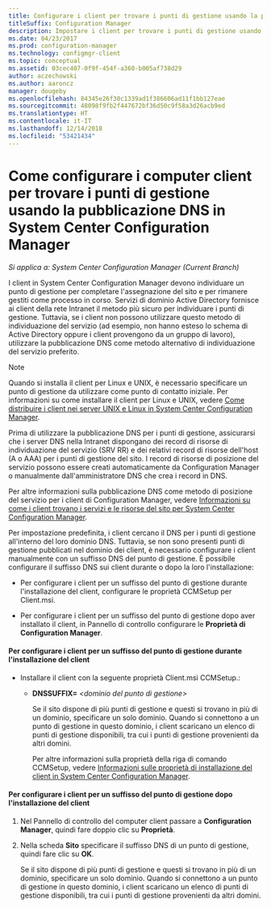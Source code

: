 ```yaml
---
title: Configurare i client per trovare i punti di gestione usando la pubblicazione DNS
titleSuffix: Configuration Manager
description: Impostare i client per trovare i punti di gestione usando la pubblicazione DNS in System Center Configuration Manager.
ms.date: 04/23/2017
ms.prod: configuration-manager
ms.technology: configmgr-client
ms.topic: conceptual
ms.assetid: 03cec407-0f9f-454f-a360-b005af738d29
author: aczechowski
ms.author: aaroncz
manager: dougeby
ms.openlocfilehash: 84345e26f30c1339ad1f386606ad11f1bb127eae
ms.sourcegitcommit: 48098f9fb2f447672bf36d50c9f58a3d26acb9ed
ms.translationtype: HT
ms.contentlocale: it-IT
ms.lasthandoff: 12/14/2018
ms.locfileid: "53421434"
---
```

# <a name="how-to-configure-client-computers-to-find-management-points-by-using-dns-publishing-in-system-center-configuration-manager"></a>Come configurare i computer client per trovare i punti di gestione usando la pubblicazione DNS in System Center Configuration Manager

*Si applica a: System Center Configuration Manager (Current Branch)*

I client in System Center Configuration Manager devono individuare un punto di gestione per completare l'assegnazione del sito e per rimanere gestiti come processo in corso. Servizi di dominio Active Directory fornisce ai client della rete Intranet il metodo più sicuro per individuare i punti di gestione. Tuttavia, se i client non possono utilizzare questo metodo di individuazione del servizio (ad esempio, non hanno esteso lo schema di Active Directory oppure i client provengono da un gruppo di lavoro), utilizzare la pubblicazione DNS come metodo alternativo di individuazione del servizio preferito.  

> [!NOTE]  
>  Quando si installa il client per Linux e UNIX, è necessario specificare un punto di gestione da utilizzare come punto di contatto iniziale. Per informazioni su come installare il client per Linux e UNIX, vedere [Come distribuire i client nei server UNIX e Linux in System Center Configuration Manager](../../../core/clients/deploy/deploy-clients-to-unix-and-linux-servers.md).  

 Prima di utilizzare la pubblicazione DNS per i punti di gestione, assicurarsi che i server DNS nella Intranet dispongano dei record di risorse di individuazione del servizio (SRV RR) e dei relativi record di risorse dell'host (A o AAA) per i punti di gestione del sito. I record di risorse di posizione del servizio possono essere creati automaticamente da Configuration Manager o manualmente dall'amministratore DNS che crea i record in DNS.  

 Per altre informazioni sulla pubblicazione DNS come metodo di posizione del servizio per i client di Configuration Manager, vedere [Informazioni su come i client trovano i servizi e le risorse del sito per System Center Configuration Manager](../../../core/plan-design/hierarchy/understand-how-clients-find-site-resources-and-services.md).  

 Per impostazione predefinita, i client cercano il DNS per i punti di gestione all'interno del loro dominio DNS. Tuttavia, se non sono presenti punti di gestione pubblicati nel dominio dei client, è necessario configurare i client manualmente con un suffisso DNS del punto di gestione. È possibile configurare il suffisso DNS sui client durante o dopo la loro l'installazione:  

-   Per configurare i client per un suffisso del punto di gestione durante l'installazione del client, configurare le proprietà CCMSetup per Client.msi.  

-   Per configurare i client per un suffisso del punto di gestione dopo aver installato il client, in Pannello di controllo configurare le **Proprietà di Configuration Manager**.  

#### <a name="to-configure-clients-for-a-management-point-suffix-during-client-installation"></a>Per configurare i client per un suffisso del punto di gestione durante l'installazione del client  

- Installare il client con la seguente proprietà Client.msi CCMSetup.:  

  - **DNSSUFFIX=** *&lt;dominio del punto di gestione\>*  

     Se il sito dispone di più punti di gestione e questi si trovano in più di un dominio, specificare un solo dominio. Quando si connettono a un punto di gestione in questo dominio, i client scaricano un elenco di punti di gestione disponibili, tra cui i punti di gestione provenienti da altri domini.  

    Per altre informazioni sulla proprietà della riga di comando CCMSetup, vedere [Informazioni sulle proprietà di installazione del client in System Center Configuration Manager](../../../core/clients/deploy/about-client-installation-properties.md).  

#### <a name="to-configure-clients-for-a-management-point-suffix-after-client-installation"></a>Per configurare i client per un suffisso del punto di gestione dopo l'installazione del client  

1.  Nel Pannello di controllo del computer client passare a **Configuration Manager**, quindi fare doppio clic su **Proprietà**.  

2.  Nella scheda **Sito** specificare il suffisso DNS di un punto di gestione, quindi fare clic su **OK**.  

     Se il sito dispone di più punti di gestione e questi si trovano in più di un dominio, specificare un solo dominio. Quando si connettono a un punto di gestione in questo dominio, i client scaricano un elenco di punti di gestione disponibili, tra cui i punti di gestione provenienti da altri domini.

